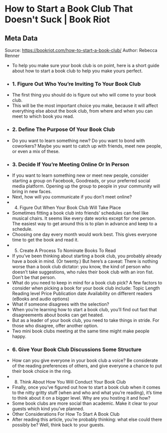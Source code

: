 # How to Start a Book Club That Doesn't Suck | Book Riot

## Meta Data

Source:  https://bookriot.com/how-to-start-a-book-club/ 
Author: Rebecca Renner

- To help you make sure your book club is on point, here is a short guide about how to start a book club to help you make yours perfect.
- ### 1. Figure Out Who You’re Inviting To Your Book Club
- The first thing you should do is figure out who will come to your book club.
- This will be the most important choice you make, because it will affect everything else about the book club, from where and when you can meet to which book you read.
- ### 2. Define The Purpose Of Your Book Club
- Do you want to learn something new? Do you want to bond with coworkers? Maybe you want to catch up with friends, meet new people, or even a mix of these.
- ### 3. Decide If You’re Meeting Online Or In Person
- If you want to learn something new or meet new people, consider starting a group on Facebook, Goodreads, or your preferred social media platform. Opening up the group to people in your community will bring in new faces.
- Next, how will you communicate if you don’t meet online?
- 4. Figure Out When Your Book Club Will Take Place
- Sometimes fitting a book club into friends’ schedules can feel like musical chairs. It seems like every date works except for one person. The easiest way to get around this is to plan in advance and keep to a schedule.
- Choosing one day every month would work best. This gives everyone time to get the book and read it.
- 5. Create A Process To Nominate Books To Read
- If you’ve been thinking about starting a book club, you probably already have a book in mind. (Or twenty.)
  But here’s a caveat: There is nothing worse than a book club dictator: you know, the kind of person who doesn’t take suggestions, who rules their book club with an iron fist. Don’t be that person.
- What do you need to keep in mind for a book club pick? A few factors to consider when picking a book for your book club include:
  Topic
  Length
  Reading level
  Price
  Publication date
  Availability on different readers (eBooks and audio options)
- What if someone disagrees with the selection?
- When you’re learning how to start a book club, you’ll find out fast that disagreements about books can get heated.
- But as a leader of your book club, you need to take things in stride. For those who disagree, offer another option.
- Two mini book clubs meeting at the same time might make people happy.
- ### 6. Give Your Book Club Discussions Some Structure
- How can you give everyone in your book club a voice? Be considerate of the reading preferences of others, and give everyone a chance to put their book choice in the ring.
- 8. Think About How You Will Conduct Your Book Club
- Finally, once you’ve figured out how to start a book club when it comes to the nitty gritty stuff (when and who and what you’re reading), it’s time to think about it on a bigger level. Why are you hosting it and how?
- Some book clubs are more social than academic. Make it clear to your guests which kind you’ve planned.
- Other Considerations For How To Start A Book Club
- After reading this article, you’re probably thinking: what else could there possibly be? Well, think back to your guests.
